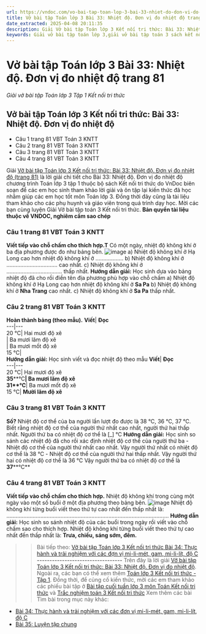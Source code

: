 ```yaml
---
url: https://vndoc.com/vo-bai-tap-toan-lop-3-bai-33-nhiet-do-don-vi-do-nhiet-do-trang-81-310200
title: Vở bài tập Toán lớp 3 Bài 33: Nhiệt độ. Đơn vị đo nhiệt độ trang 81 - Giải vở bài tập Toán lớp 3 Tập 1 Kết nối tri thức - VnDoc.com
date_extracted: 2025-04-08 20:11:35
description: Giải Vở bài tập Toán lớp 3 Kết nối tri thức: Bài 33: Nhiệt độ. Đơn vị đo nhiệt độ, luyện giải bài tập Toán lớp 3 ngắn gọn, dễ hiểu. Mời các em cùng theo dõi.
keywords: Giải vở bài tập toán lớp 3,giải vở bài tập toán 3 sách kết nối nhiệt độ đơn vị đo nhiệt độ,giải vở bài tập toán 3 sách kết nối tri thức nhiệt độ đơn vị đo nhiệt độ,giải vở bài tập toán 3 sách kết nối tri thức bài 33,nhiệt độ đơn vị đo nhiệt độ,Giải vở bài tập toán 3 kết nối bài nhiệt độ đơn vị đo nhiệt độ
---
```


# Vở bài tập Toán lớp 3 Bài 33: Nhiệt độ. Đơn vị đo nhiệt độ trang 81
 _Giải vở bài tập Toán lớp 3 Tập 1 Kết nối tri thức_
## **Vở bài tập Toán lớp 3 Kết nối tri thức: Bài 33: Nhiệt độ. Đơn vị đo nhiệt độ**
  * Câu 1 trang 81 VBT Toán 3 KNTT
  * Câu 2 trang 81 VBT Toán 3 KNTT
  * Câu 3 trang 81 VBT Toán 3 KNTT
  * Câu 4 trang 81 VBT Toán 3 KNTT

Giải [Vở bài tập Toán lớp 3 Kết nối tri thức: Bài 33: Nhiệt độ. Đơn vị đo nhiệt độ \(trang 81\)](<https://vndoc.com/vo-bai-tap-toan-lop-3-bai-33-nhiet-do-don-vi-do-nhiet-do-trang-81-310200>) là lời giải chi tiết cho Bài 33: Nhiệt độ. Đơn vị đo nhiệt độ chương trình Toán lớp 3 tập 1 thuộc bộ sách Kết nối tri thức do VnDoc biên soạn để các em học sinh tham khảo lời giải và ôn tập lại kiến thức đã học nhằm giúp các em học tốt môn Toán lớp 3. Đồng thời đây cũng là tài liệu tham khảo cho các phụ huynh và giáo viên trong quá trình dạy học. Mời các bạn cùng luyện Giải Vở bài tập toán 3 Kết nối tri thức.
**Bản quyền tài liệu thuộc về VNDOC, nghiêm cấm sao chép**
### Câu 1 trang 81 VBT Toán 3 KNTT
**Viết tiếp vào chỗ chấm cho thích hợp.T**
Có một ngày, nhiệt độ không khí ở ba địa phương được đo như bảng bên.
![image](https://i.vdoc.vn/data/image/2023/11/25/Picture1-2.png)
a\) Nhiệt độ không khí ở Hạ Long cao hơn nhiệt độ không khí ở ………………
b\) Nhiệt độ không khí ở …………………………… cao nhất.
c\) Nhiệt độ không khí ở ……………………………… thấp nhất.
**Hướng dẫn giải:**
Học sinh dựa vào bảng nhiệt độ đã cho rồi điền tên địa phương phù hợp vào chỗ chấm
a\) Nhiệt độ không khí ở Hạ Long cao hơn nhiệt độ không khí ở **Sa Pa**
b\) Nhiệt độ không khí ở **Nha Trang** cao nhất.
c\) Nhiệt độ không khí ở **Sa Pa** thấp nhất.
### Câu 2 trang 81 VBT Toán 3 KNTT
**Hoàn thành bảng \(theo mẫu\).**
**Viết**| **Đọc**  
---|---  
20 ℃| Hai mươi độ xê  
| Ba mươi lăm độ xê  
| Ba mươi mốt độ xê  
15 ℃|   
**Hướng dẫn giải:**
Học sinh viết và đọc nhiệt độ theo mẫu
**Viết**| **Đọc**  
---|---  
20 ℃| Hai mươi độ xê  
**35****℃**|  Ba mươi lăm độ xê  
**31****℃**|  Ba mươi mốt độ xê  
15 ℃| **Mười lăm độ xê**  
### Câu 3 trang 81 VBT Toán 3 KNTT
**Số?**
Nhiệt độ cơ thể của ba người lần lượt đo được là 38 ℃, 36 ℃, 37 ℃. Biết rằng nhiệt độ cơ thể của người thứ nhất cao nhất, người thứ hai thấp nhất. Người thứ ba có nhiệt độ cơ thể là \[\_\] ℃
**Hướng dẫn giải:**
Học sinh so sánh các nhiệt độ đã cho rồi xác định nhiệt độ cơ thể của người thứ ba
\- Nhiệt độ cơ thể của người thứ nhất cao nhất. Vậy người thứ nhất có nhiệt độ cơ thể là 38 ℃
\- Nhiệt độ cơ thể của người thứ hai thấp nhất. Vậy người thứ hai có nhiệt độ cơ thể là 36 ℃
Vậy người thứ ba có nhiệt độ cơ thể là **37****℃**
### Câu 4 trang 81 VBT Toán 3 KNTT
**Viết tiếp vào chỗ chấm cho thích hợp.**
Nhiệt độ không khí trong cùng một ngày vào một số buổi ở một địa phương theo bảng bên.
![image](https://i.vdoc.vn/data/image/2023/11/25/Picture2-2.png)
Nhiệt độ không khí từng buổi viết theo thứ tự cao nhất đến thấp nhất là: ……………………………………………………………………………………………
**Hướng dẫn giải:**
Học sinh so sánh nhiệt độ của các buổi trong ngày rồi viết vào chỗ chấm sao cho thích hợp.
Nhiệt độ không khí từng buổi viết theo thứ tự cao nhất đến thấp nhất là: **Trưa, chiều, sáng sớm, đêm.**
>> Bài tiếp theo: [Vở bài tập Toán lớp 3 Kết nối tri thức Bài 34: Thực hành và trải nghiệm với các đợn vị mi-li-mét, gam, mi-li-lít, độ C](<https://vndoc.com/vo-bai-tap-toan-lop-3-bai-34-thuc-hanh-va-trai-nghiem-voi-cac-don-vi-mi-li-met-gam-mi-li-lit-do-c-310535>)
**\----------------------------------**
Trên đây là lời giải [Vở bài tập Toán lớp 3 Kết nối tri thức: Bài 33: Nhiệt độ. Đơn vị đo nhiệt độ](<https://vndoc.com/vo-bai-tap-toan-lop-3-bai-33-nhiet-do-don-vi-do-nhiet-do-trang-81-310200>). Ngoài ra, các bạn có thể xem thêm [Toán lớp 3 Kết nối tri thức - Tập 1](<https://vndoc.com/toan-lop-3-kntt>). Đồng thời, để củng cố kiến thức, mời các em tham khảo các phiếu bài tập ở [Bài tập cuối tuần lớp 3 môn Toán Kết nối tri thức](<https://vndoc.com/de-kiem-tra-cuoi-tuan-toan3>) và [Trắc nghiệm toán 3 Kết nối tri thức](<https://vndoc.com/trac-nghiem-toan-3-kntt>)
Xem thêm các bài Tìm bài trong mục này khác:
  * [Bài 34: Thực hành và trải nghiệm với các đơn vị mi-li-mét, gam, mi-li-lít, độ C](</vo-bai-tap-toan-lop-3-bai-34-thuc-hanh-va-trai-nghiem-voi-cac-don-vi-mi-li-met-gam-mi-li-lit-do-c-310535>)
  * [Bài 35: Luyện tập chung ](</vo-bai-tap-toan-lop-3-bai-35-luyen-tap-chung-trang-85-86-87-310543>)

